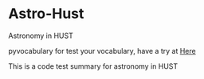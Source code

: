 # Astro-Hust
Astronomy in HUST

pyvocabulary for test your vocabulary,
have a try at [Here](http://nbviewer.jupyter.org/github/brettlv/astro-hust/blob/master/pyvocabulary_version2.ipynb)

















This is a code test summary for astronomy in HUST 
